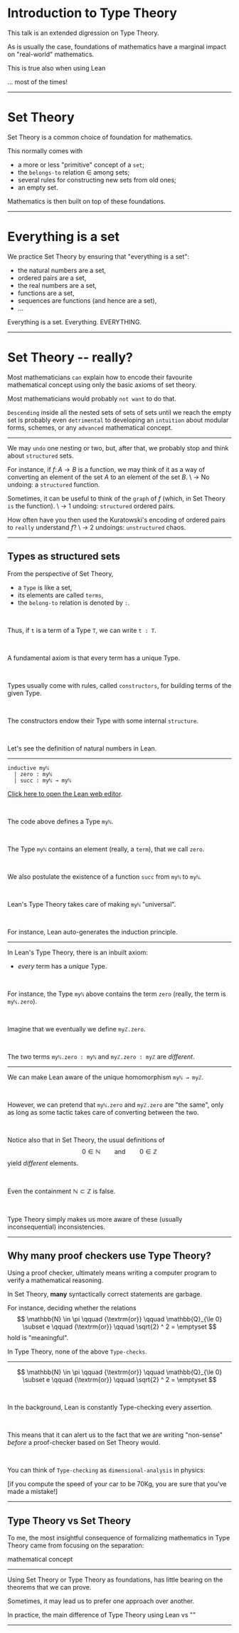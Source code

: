 #  Introduction to Type Theory

This talk is an extended digression on Type Theory.

As is usually the case, foundations of mathematics have a marginal impact on "real-world" mathematics.

This is true also when using Lean

$\ldots$ most of the times!

---

# Set Theory

Set Theory is a common choice of foundation for mathematics.

This normally comes with

* a more or less "primitive" concept of a `set`;
* the `belongs-to` relation $\in$ among sets;
* several rules for constructing new sets from old ones;
* an empty set.

Mathematics is then built on top of these foundations.

---

# Everything is a set

We practice Set Theory by ensuring that "everything is a set":

* the natural numbers are a set,
* ordered pairs are a set,
* the real numbers are a set,
* functions are a set,
* sequences are functions (and hence are a set),
* $\ldots$

Everything is a set. Everything. EVERYTHING.

---

# Set Theory -- really?

Most mathematicians `can` explain how to encode their favourite mathematical concept using only the basic axioms of set theory.

Most mathematicians would probably `not want` to do that.

`Descending` inside all the nested sets of sets of sets until we reach the empty set is probably even `detrimental` to developing an `intuition` about modular forms, schemes, or any `advanced` mathematical concept.

---

We may `undo` one nesting or two, but, after that, we probably stop and think about `structured` sets.

For instance, if $f \colon A \longrightarrow B$ is a function, we may think of it as a way of converting an element of the set $A$ to an element of the set $B$. \\
$\to$ No undoing: a `structured` function.

Sometimes, it can be useful to think of the `graph` of $f$ (which, in Set Theory `is` the function). \\
$\to$ 1 undoing: `structured` ordered pairs.

How often have you then used the Kuratowski's encoding of ordered pairs to `really` understand $f$? \\
$\to$ 2 undoings: `unstructured` chaos.

---

##  Types as structured sets

From the perspective of Set Theory,
* a `Type` is like a set,
* its elements are called `terms`,
* the `belong-to` relation is denoted by `:`.

&nbsp;

Thus, if `t` is a term of a Type `T`, we can write `t : T`.

&nbsp;

A fundamental axiom is that every term has a unique Type.

&nbsp;

Types usually come with rules, called `constructors`, for building terms of the given Type.

&nbsp;

The constructors endow their Type with some internal `structure`.

&nbsp;

Let's see the definition of natural numbers in Lean.

---

```lean
inductive myℕ
  | zero : myℕ
  | succ : myℕ → myℕ
```
[Click here to open the Lean web editor](https://leanprover-community.github.io/lean-web-editor/#code=inductive%20my%E2%84%95%0A%20%20%7C%20zero%20%3A%20my%E2%84%95%0A%20%20%7C%20succ%20%3A%20my%E2%84%95%20%E2%86%92%20my%E2%84%95%0A%0A%23print%20prefix%20my%E2%84%95%0A).

&nbsp;

The code above defines a Type `myℕ`.

&nbsp;

The Type `myℕ` contains an element (really, a `term`), that we call `zero`.

&nbsp;

We also postulate the existence of a function `succ` from `myℕ` to `myℕ`.

&nbsp;

Lean's Type Theory takes care of making `myℕ` "universal".

&nbsp;

For instance, Lean auto-generates the induction principle.

---

In Lean's Type Theory, there is an inbuilt axiom:

* *every* term has a *unique* Type.

&nbsp;

For instance, the Type `myℕ` above contains the term `zero` (really, the term is `myℕ.zero`).

&nbsp;

Imagine that we eventually we define `myℤ.zero`.

&nbsp;

The two terms `myℕ.zero : myℕ` and `myℤ.zero : myℤ` are *different*.

---

We can make Lean aware of the unique homomorphism `myℕ → myℤ`.

&nbsp;

However, we can pretend that `myℕ.zero` and `myℤ.zero` are "the same", only as long as some tactic takes care of converting between the two.

&nbsp;

Notice also that in Set Theory, the usual definitions of
$$
  0 \in \mathbb{N} \qquad {\textrm{and}} \qquad 0 \in \mathbb{Z}
$$
yield *different* elements.

&nbsp;

Even the containment $\mathbb{N} \subset \mathbb{Z}$ is false.

&nbsp;

Type Theory simply makes us more aware of these (usually inconsequential) inconsistencies.

---

## Why many proof checkers use Type Theory?

Using a proof checker, ultimately means writing a computer program to verify a mathematical reasoning.

In Set Theory, **many** syntactically correct statements are garbage.

For instance, deciding whether the relations
$$
  \mathbb{N} \in \pi
  \qquad {\textrm{or}} \qquad
  \mathbb{Q}_{\le 0} \subset e
  \qquad {\textrm{or}} \qquad
  \sqrt{2} ^ 2 = \emptyset
$$
hold is "meaningful".

In Type Theory, none of the above `Type-checks`.

---

$$
  \mathbb{N} \in \pi
  \qquad {\textrm{or}} \qquad
  \mathbb{Q}_{\le 0} \subset e
  \qquad {\textrm{or}} \qquad
  \sqrt{2} ^ 2 = \emptyset
$$

&nbsp;

In the background, Lean is constantly Type-checking every assertion.

&nbsp;

This means that it can alert us to the fact that we are writing "non-sense" *before* a proof-checker based on Set Theory would.

&nbsp;

You can think of `Type-checking` as `dimensional-analysis` in physics:

[if you compute the speed of your car to be $70$Kg, you are sure that you've made a mistake!]

---

##  Type Theory vs Set Theory

To me, the most insightful consequence of formalizing mathematics in Type Theory came from focusing on the separation:

 mathematical concept


---

Using Set Theory or Type Theory as foundations, has little bearing on the theorems that we can prove.

Sometimes, it may lead us to prefer one approach over another.

In practice, the main difference of Type Theory using Lean vs ""

---
